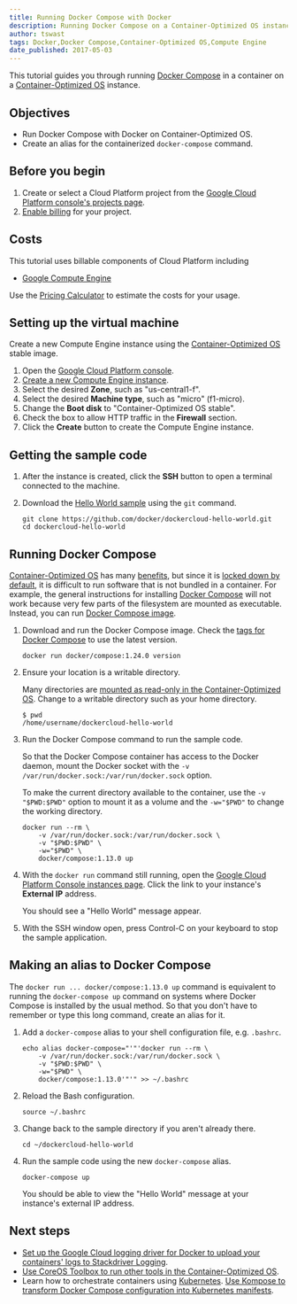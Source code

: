 ```yaml
---
title: Running Docker Compose with Docker
description: Running Docker Compose on a Container-Optimized OS instance.
author: tswast
tags: Docker,Docker Compose,Container-Optimized OS,Compute Engine
date_published: 2017-05-03
---
```


This tutorial guides you through running [Docker
Compose](https://docs.docker.com/compose/) in a container on a
[Container-Optimized OS](/container-optimized-os/) instance.

## Objectives

- Run Docker Compose with Docker on Container-Optimized OS.
- Create an alias for the containerized `docker-compose` command.

## Before you begin

1.  Create or select a Cloud Platform project from the [Google Cloud Platform
    console's projects page](https://console.cloud.google.com/project).
1.  [Enable
    billing](https://support.google.com/cloud/answer/6293499#enable-billing)
    for your project.

## Costs

This tutorial uses billable components of Cloud Platform including

- [Google Compute Engine](/compute/pricing)

Use the [Pricing Calculator](/products/calculator/) to estimate the costs for
your usage.

## Setting up the virtual machine

Create a new Compute Engine instance using the [Container-Optimized
OS](/container-optimized-os/) stable image.

1.  Open the [Google Cloud Platform console](https://console.cloud.google.com).
1.  [Create a new Compute Engine instance](https://console.cloud.google.com/compute/instancesAdd).
1.  Select the desired **Zone**, such as "us-central1-f".
1.  Select the desired **Machine type**, such as "micro" (f1-micro).
1.  Change the **Boot disk** to "Container-Optimized OS stable".
1.  Check the box to allow HTTP traffic in the **Firewall** section.
1.  Click the **Create** button to create the Compute Engine instance.

## Getting the sample code

1.  After the instance is created, click the **SSH** button to open a terminal
    connected to the machine.
1.  Download the [Hello World
    sample](https://github.com/docker/dockercloud-hello-world) using the `git`
    command.

        git clone https://github.com/docker/dockercloud-hello-world.git
        cd dockercloud-hello-world

## Running Docker Compose

[Container-Optimized OS](/container-optimized-os/) has many
[benefits](/container-optimized-os/docs/concepts/features-and-benefits), but
since it is [locked down by
default](/container-optimized-os/docs/concepts/security), it is difficult to
run software that is not bundled in a container. For example, the general
instructions for installing [Docker Compose](https://docs.docker.com/compose/)
will not work because very few parts of the filesystem are mounted as
executable. Instead, you can run [Docker Compose
image](https://hub.docker.com/r/docker/compose/).

1.  Download and run the Docker Compose image. Check the [tags for Docker
    Compose](https://hub.docker.com/r/docker/compose/tags/) to use the latest
    version.

        docker run docker/compose:1.24.0 version

1.  Ensure your location is a writable directory.

    Many directories are [mounted as read-only in the Container-Optimized
    OS](/container-optimized-os/docs/concepts/disks-and-filesystem). Change
    to a writable directory such as your home directory.

        $ pwd
        /home/username/dockercloud-hello-world

1.  Run the Docker Compose command to run the sample code.

    So that the Docker Compose container has access to the Docker daemon, mount
    the Docker socket with the `-v /var/run/docker.sock:/var/run/docker.sock`
    option.

    To make the current directory available to the container, use the `-v
    "$PWD:$PWD"` option to mount it as a volume and the `-w="$PWD"` to
    change the working directory.

        docker run --rm \
            -v /var/run/docker.sock:/var/run/docker.sock \
            -v "$PWD:$PWD" \
            -w="$PWD" \
            docker/compose:1.13.0 up

1.  With the `docker run` command still running, open the [Google Cloud
    Platform Console instances
    page](https://console.cloud.google.com/compute/instances). Click the link
    to your instance's **External IP** address.

    You should see a "Hello World" message appear.

1.  With the SSH window open, press Control-C on your keyboard to stop the
    sample application.

## Making an alias to Docker Compose

The `docker run ... docker/compose:1.13.0 up` command is equivalent to running
the `docker-compose up` command on systems where Docker Compose is installed by
the usual method. So that you don't have to remember or type this long command,
create an alias for it.

1.  Add a `docker-compose` alias to your shell configuration file, e.g.
    `.bashrc`.

        echo alias docker-compose="'"'docker run --rm \
            -v /var/run/docker.sock:/var/run/docker.sock \
            -v "$PWD:$PWD" \
            -w="$PWD" \
            docker/compose:1.13.0'"'" >> ~/.bashrc

1.  Reload the Bash configuration.

        source ~/.bashrc

1.  Change back to the sample directory if you aren't already there.

        cd ~/dockercloud-hello-world

1.  Run the sample code using the new `docker-compose` alias.

        docker-compose up

    You should be able to view the "Hello World" message at your instance's
    external IP address.

## Next steps

- [Set up the Google Cloud logging driver for Docker to upload your containers'
  logs to Stackdriver Logging](/community/tutorials/docker-gcplogs-driver).
- [Use CoreOS Toolbox to run other tools in the Container-Optimized
  OS](/container-optimized-os/docs/how-to/toolbox).
- Learn how to orchestrate containers using
  [Kubernetes](https://kubernetes.io/). [Use Kompose to transform Docker
  Compose configuration into Kubernetes
  manifests](http://blog.kubernetes.io/2016/11/kompose-tool-go-from-docker-compose-to-kubernetes.html).

